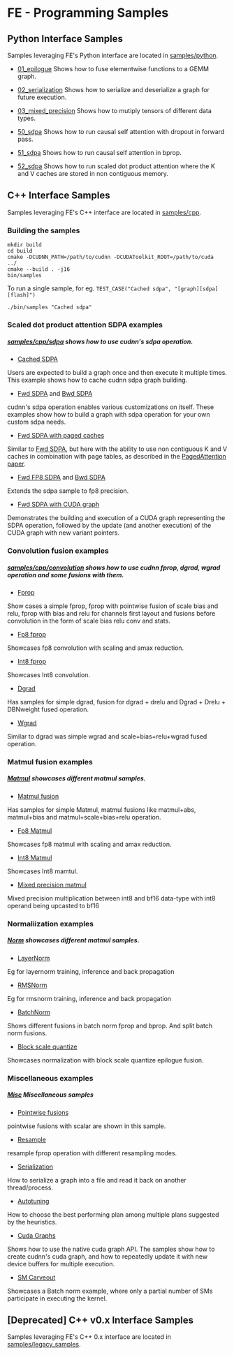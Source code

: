 # FE - Programming Samples

## Python Interface Samples
Samples leveraging FE's Python interface are located in [samples/python](python/).
* [01_epilogue](python/01_matmul_bias.ipynb)
    Shows how to fuse elementwise functions to a GEMM graph.

* [02_serialization](python/02_sdpa_graph_serialization.ipynb)
    Shows how to serialize and deserialize a graph for future execution.

* [03_mixed_precision](python/03_mixed_precision_matmul.ipynb)
    Shows how to mutiply tensors of different data types.

* [50_sdpa](python/50_scaled_dot_product_attention.ipynb)
    Shows how to run causal self attention with dropout in forward pass.

* [51_sdpa](python/51_scaled_dot_product_attention_backward.ipynb)
    Shows how to run causal self attention in bprop.

* [52_sdpa](python/52_scaled_dot_product_attention_with_paged_caches.ipynb)
    Shows how to run scaled dot product attention where the K and V caches are stored in non contiguous memory.

## C++ Interface Samples
Samples leveraging FE's C++ interface are located in [samples/cpp](cpp/).

### Building the samples

```
mkdir build
cd build
cmake -DCUDNN_PATH=/path/to/cudnn -DCUDAToolkit_ROOT=/path/to/cuda  ../
cmake --build . -j16
bin/samples
```

To run a single sample, for eg. `TEST_CASE("Cached sdpa", "[graph][sdpa][flash]")`

```
./bin/samples "Cached sdpa"
```

### Scaled dot product attention SDPA examples

##### [samples/cpp/sdpa](cpp/sdpa) shows how to use cudnn's sdpa operation.

- [Cached SDPA](cpp/sdpa/fp16_cached.cpp)

Users are expected to build a graph once and then execute it multiple times. This example shows how to cache cudnn sdpa graph building. 

- [Fwd SDPA](cpp/sdpa/fp16_fwd.cpp) and [Bwd SDPA](cpp/sdpa/fp16_bwd.cpp)

cudnn's sdpa operation enables various customizations on itself. These examples show how to build a graph with sdpa operation for your own custom sdpa needs.

- [Fwd SDPA with paged caches](cpp/sdpa/fp16_fwd_with_paged_caches.cpp)

Similar to [Fwd SDPA](cpp/sdpa/fp16_fwd.cpp), but here with the ability to use non contiguous K and V caches in combination with page tables, as described in the [PagedAttention paper](https://arxiv.org/abs/2309.06180).

- [Fwd FP8 SDPA](cpp/sdpa/fp8_fwd.cpp) and [Bwd SDPA](cpp/sdpa/fp8_bwd.cpp)

Extends the sdpa sample to fp8 precision.

- [Fwd SDPA with CUDA graph](cpp/sdpa/fp16_fwd_with_cudagraphs.cpp)

Demonstrates the building and execution of a CUDA graph representing the SDPA operation, followed by the update (and another execution) of the CUDA graph with new variant pointers.

### Convolution fusion examples

##### [samples/cpp/convolution](cpp/convolution/) shows how to use cudnn fprop, dgrad, wgrad operation and some fusions with them.

- [Fprop](cpp/convolution/fprop.cpp)

Show cases a simple fprop, fprop with pointwise fusion of scale bias and relu, fprop with bias and relu for channels first layout and fusions before convolution in the form of scale bias relu conv and stats.

- [Fp8 fprop](cpp/convolution/fp8_fprop.cpp)

Showcases fp8 convolution with scaling and amax reduction.

- [Int8 fprop](cpp/convolution/int8_fprop.cpp)

Showcases Int8 convolution.

- [Dgrad](cpp/convolution/dgrads.cpp)

Has samples for simple dgrad, fusion for dgrad + drelu and Dgrad + Drelu + DBNweight fused operation.

- [Wgrad](cpp/convolution/wgrads.cpp)

Similar to dgrad was simple wgrad and scale+bias+relu+wgrad fused operation.

### Matmul fusion examples

##### [Matmul](cpp/matmul/) showcases different matmul samples.

- [Matmul fusion](cpp/matmul/matmuls.cpp) 

Has samples for simple Matmul, matmul fusions like matmul+abs, matmul+bias and matmul+scale+bias+relu operation.

- [Fp8 Matmul](cpp/matmul/fp8_matmul.cpp)

Showcases fp8 matmul with scaling and amax reduction.

- [Int8 Matmul](cpp/matmul/int8_matmul.cpp)

Showcases Int8 mamtul.

- [Mixed precision matmul](cpp/matmul/mixed_matmul.cpp)

Mixed precision multiplication between int8 and bf16 data-type with int8 operand being upcasted to bf16

### Normaliization examples

##### [Norm](cpp/norm/) showcases different matmul samples.

- [LayerNorm](cpp/norm/layernorm.cpp)

Eg for layernorm training, inference and back propagation

- [RMSNorm](cpp/norm/layernorm.cpp)

Eg for rmsnorm training, inference and back propagation

- [BatchNorm](cpp/norm/batchnorm.cpp)

Shows different fusions in batch norm fprop and bprop. And split batch norm fusions.

- [Block scale quantize](cpp/norm/norm_block_scale.cpp)

Showcases normalization with block scale quantize epilogue fusion.

### Miscellaneous examples

##### [Misc](cpp/misc/) Miscellaneous samples

- [Pointwise fusions](cpp/misc/pointwise.cpp)

pointwise fusions with scalar are shown in this sample.

- [Resample](cpp/misc/resample.cpp)

resample fprop operation with different resampling modes.

- [Serialization](cpp/misc/serialization.cpp)

How to serialize a graph into a file and read it back on another thread/process. 

- [Autotuning](cpp/misc/autotuning.cpp)

How to choose the best performing plan among multiple plans suggested by the heuristics.

- [Cuda Graphs](cpp/misc/cudagraphs.cpp)

Shows how to use the native cuda graph API. The samples show how to create cudnn's cuda graph, and how to repeatedly update it with new device buffers for multiple execution.

- [SM Carveout](cpp/misc/sm_carveout.cpp)

Showcases a Batch norm example, where only a partial number of SMs participate in executing the kernel.

## [Deprecated] C++ v0.x Interface Samples
Samples leveraging FE's C++ 0.x interface are located in [samples/legacy_samples](legacy_samples/).
